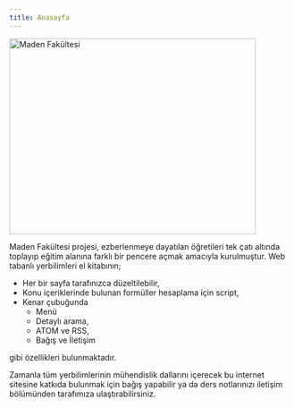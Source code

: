 ```yaml
---
title: Anasayfa
---
```


<p><img src="home/madenlogo.png" alt="Maden Fak&uuml;ltesi" width="441" height="350" /></p>
<p>Maden Fak&uuml;ltesi projesi, ezberlenmeye dayatılan &ouml;ğretileri tek &ccedil;atı altında toplayıp eğitim alanına farklı bir pencere a&ccedil;mak amacıyla kurulmuştur. Web tabanlı yerbilimleri el kitabının;</p>
<ul>
<li>Her bir sayfa tarafınızca d&uuml;zeltilebilir,</li>
<li>Konu i&ccedil;eriklerinde bulunan form&uuml;ller hesaplama i&ccedil;in script,</li>
<li>Kenar &ccedil;ubuğunda
<ul>
<li>Men&uuml; </li>
<li>Detaylı arama,</li>
<li>ATOM ve RSS,</li>
<li>Bağış ve İletişim</li>
</ul>
</li>
</ul>
<p>gibi &ouml;zellikleri bulunmaktadır.</p>
<p>Zamanla t&uuml;m yerbilimlerinin m&uuml;hendislik dallarını i&ccedil;erecek bu internet sitesine katkıda bulunmak i&ccedil;in bağış yapabilir ya da ders notlarınızı iletişim b&ouml;l&uuml;m&uuml;nden tarafımıza ulaştırabilirsiniz.</p>